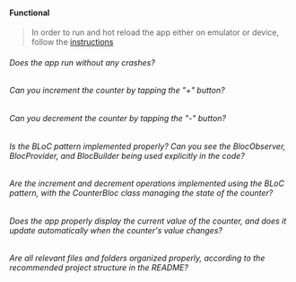 #### Functional

> In order to run and hot reload the app either on emulator or device, follow the [instructions](https://docs.flutter.dev/get-started/test-drive?tab=androidstudio#run-the-app)

###### Does the app run without any crashes?

###### Can you increment the counter by tapping the "+" button?

###### Can you decrement the counter by tapping the "-" button?

###### Is the BLoC pattern implemented properly? Can you see the BlocObserver, BlocProvider, and BlocBuilder being used explicitly in the code?

###### Are the increment and decrement operations implemented using the BLoC pattern, with the CounterBloc class managing the state of the counter?

###### Does the app properly display the current value of the counter, and does it update automatically when the counter's value changes?

###### Are all relevant files and folders organized properly, according to the recommended project structure in the README?
